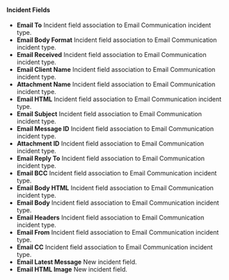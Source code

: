 
#### Incident Fields
- **Email To**
Incident field association to Email Communication incident type.
- **Email Body Format**
Incident field association to Email Communication incident type.
- **Email Received**
Incident field association to Email Communication incident type.
- **Email Client Name**
Incident field association to Email Communication incident type.
- **Attachment Name**
Incident field association to Email Communication incident type.
- **Email HTML**
Incident field association to Email Communication incident type.
- **Email Subject**
Incident field association to Email Communication incident type.
- **Email Message ID**
Incident field association to Email Communication incident type.
- **Attachment ID**
Incident field association to Email Communication incident type.
- **Email Reply To**
Incident field association to Email Communication incident type.
- **Email BCC**
Incident field association to Email Communication incident type.
- **Email Body HTML**
Incident field association to Email Communication incident type.
- **Email Body**
Incident field association to Email Communication incident type.
- **Email Headers**
Incident field association to Email Communication incident type.
- **Email From**
Incident field association to Email Communication incident type.
- **Email CC**
Incident field association to Email Communication incident type.
- **Email Latest Message**
New incident field.
- **Email HTML Image**
New incident field.